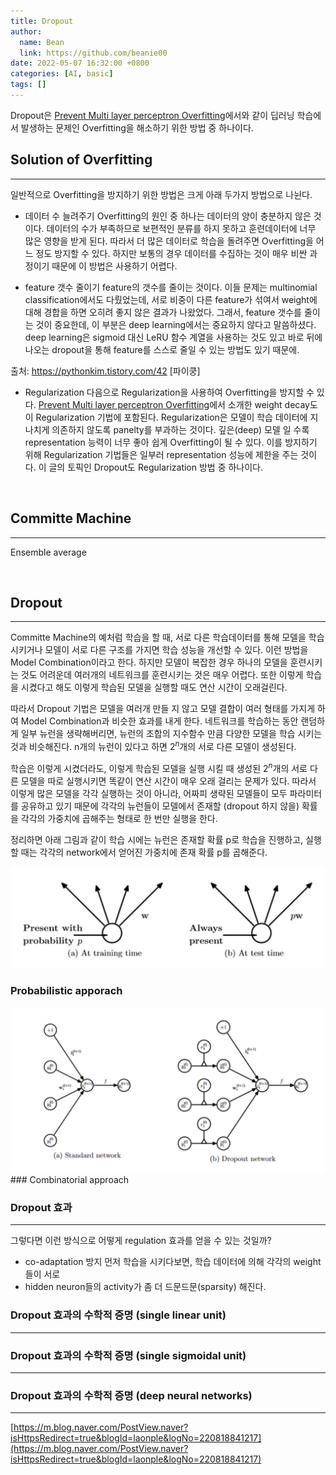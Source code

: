 ```yaml
---
title: Dropout
author:
  name: Bean
  link: https://github.com/beanie00
date: 2022-05-07 16:32:00 +0800
categories: [AI, basic]
tags: []
---
```


Dropout은 [Prevent Multi layer perceptron Overfitting]()에서와 같이 딥러닝 학습에서 발생하는 문제인 Overfitting을 해소하기 위한 방법 중 하나이다.

## Solution of Overfitting
---
일반적으로 Overfitting을 방지하기 위한 방법은 크게 아래 두가지 방법으로 나뉜다.

* 데이터 수 늘려주기
Overfitting의 원인 중 하나는 데이터의 양이 충분하지 않은 것이다. 데이터의 수가 부족하므로 보편적인 분류를 하지 못하고 훈련데이터에 너무 많은 영향을 받게 된다. 따라서 더 많은 데이터로 학습을 돌려주면 Overfitting을 어느 정도 방지할 수 있다. 하지만 보통의 경우 데이터를 수집하는 것이 매우 비싼 과정이기 때문에 이 방법은 사용하기 어렵다.

* feature 갯수 줄이기
feature의 갯수를 줄이는 것이다. 이들 문제는 multinomial classification에서도 다뤘었는데, 서로 비중이 다른 feature가 섞여서 weight에 대해 경합을 하면 오히려 좋지 않은 결과가 나왔었다. 그래서, feature 갯수를 줄이는 것이 중요한데, 이 부분은 deep learning에서는 중요하지 않다고 말씀하셨다. deep learning은 sigmoid 대신 LeRU 함수 계열을 사용하는 것도 있고 바로 뒤에 나오는 dropout을 통해 feature를 스스로 줄일 수 있는 방법도 있기 때문에.

출처: https://pythonkim.tistory.com/42 [파이쿵]

* Regularization
다음으로 Regularization을 사용하여 Overfitting을 방지할 수 있다. [Prevent Multi layer perceptron Overfitting]()에서 소개한 weight decay도 이 Regularization 기법에 포함된다. Regularization은 모델이 학습 데이터에 지나치게 의존하지 않도록 panelty를 부과하는 것이다. 깊은(deep) 모델 일 수록 representation 능력이 너무 좋아 쉽게 Overfitting이 될 수 있다. 이를 방지하기 위해 Regularization 기법들은 일부러 representation 성능에 제한을 주는 것이다. 이 글의 토픽인 Dropout도 Regularization 방법 중 하나이다.

&nbsp;
## Committe Machine
---
Ensemble average

&nbsp;
## Dropout
---
Committe Machine의 예처럼 학습을 할 때, 서로 다른 학습데이터를 통해 모델을 학습시키거나 모델이 서로 다른 구조를 가지면 학습 성능을 개선할 수 있다. 이런 방법을 Model Combination이라고 한다.
하지만 모델이 복잡한 경우 하나의 모델을 훈련시키는 것도 어려운데 여러개의 네트워크를 훈련시키는 것은 매우 어렵다. 또한 이렇게 학습을 시켰다고 해도 이렇게 학습된 모델을 실행할 때도 연산 시간이 오래걸린다.

따라서 Dropout 기법은 모델을 여러개 만들 지 않고 모델 결합이 여러 형태를 가지게 하여 Model Combination과 비슷한 효과를 내게 한다. 네트워크를 학습하는 동안 랜덤하게 일부 뉴런을 생략해버리면, 뉴런의 조합의 지수함수 만큼 다양한 모델을 학습 시키는 것과 비슷해진다. n개의 뉴런이 있다고 하면 $2^{n}$개의 서로 다른 모델이 생성된다.

학습은 이렇게 시켰더라도, 이렇게 학습된 모델을 실행 시킬 때 생성된 $2^{n}$개의 서로 다른 모델을 따로 실행시키면 똑같이 연산 시간이 매우 오래 걸리는 문제가 있다. 따라서 이렇게 많은 모델을 각각 실행하는 것이 아니라, 어짜피 생략된 모델들이 모두 파라미터를 공유하고 있기 때문에 각각의 뉴런들이 모델에서 존재할 (dropout 하지 않을) 확률을 각각의 가중치에 곱해주는 형태로 한 번만 실행을 한다.

정리하면 아래 그림과 같이 학습 시에는 뉴런은 존재할 확률 p로 학습을 진행하고, 실행할 때는 각각의 network에서 얻어진 가중치에 존재 확률 p를 곱해준다.
<div style="text-align: left">
   <img src="/assets/img/post_images/dropout1.png" />
</div>

### Probabilistic apporach
<div style="text-align: left">
   <img src="/assets/img/post_images/dropout2.png" />
</div>
### Combinatorial approach

### Dropout 효과
---
그렇다면 이런 방식으로 어떻게 regulation 효과를 얻을 수 있는 것일까?

* co-adaptation 방지
먼저 학습을 시키다보면, 학습 데이터에 의해 각각의 weight들이 서로
* hidden neuron들의 activity가 좀 더 드문드문(sparsity) 해진다.

### Dropout 효과의 수학적 증명 (single linear unit)
---
### Dropout 효과의 수학적 증명 (single sigmoidal unit)
---
### Dropout 효과의 수학적 증명 (deep neural networks)
---

[https://m.blog.naver.com/PostView.naver?isHttpsRedirect=true&blogId=laonple&logNo=220818841217](https://m.blog.naver.com/PostView.naver?isHttpsRedirect=true&blogId=laonple&logNo=220818841217)